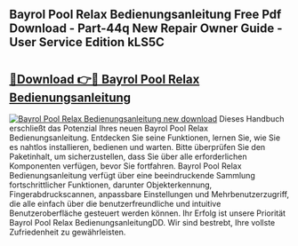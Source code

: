 ## Bayrol Pool Relax Bedienungsanleitung Free Pdf Download - Part-44q New Repair Owner Guide - User Service Edition kLS5C

# <h2><a href="http://df61u8b.blite.top/?on=Bayrol+Pool+Relax+Bedienungsanleitung">🔗Download 👉🔴 Bayrol Pool Relax Bedienungsanleitung</a></h2>

[![Bayrol Pool Relax Bedienungsanleitung new download](https://i.imgur.com/lujVjoI.png)](http://df61u8b.blite.top/?on=Bayrol+Pool+Relax+Bedienungsanleitung)
Dieses Handbuch erschließt das Potenzial Ihres neuen Bayrol Pool Relax Bedienungsanleitung. Entdecken Sie seine Funktionen, lernen Sie, wie Sie es nahtlos installieren, bedienen und warten. Bitte überprüfen Sie den Paketinhalt, um sicherzustellen, dass Sie über alle erforderlichen Komponenten verfügen, bevor Sie fortfahren. Bayrol Pool Relax Bedienungsanleitung verfügt über eine beeindruckende Sammlung fortschrittlicher Funktionen, darunter Objekterkennung, Fingerabdruckscannen, anpassbare Einstellungen und Mehrbenutzerzugriff, die alle einfach über die benutzerfreundliche und intuitive Benutzeroberfläche gesteuert werden können. Ihr Erfolg ist unsere Priorität Bayrol Pool Relax BedienungsanleitungDD. Wir sind bestrebt, Ihre vollste Zufriedenheit zu gewährleisten.
